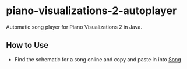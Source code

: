 # piano-visualizations-2-autoplayer
Automatic song player for Piano Visualizations 2 in Java.

## How to Use
- Find the schematic for a song online and copy and paste in into [Song](PianoVisualizations2/src/Song)
